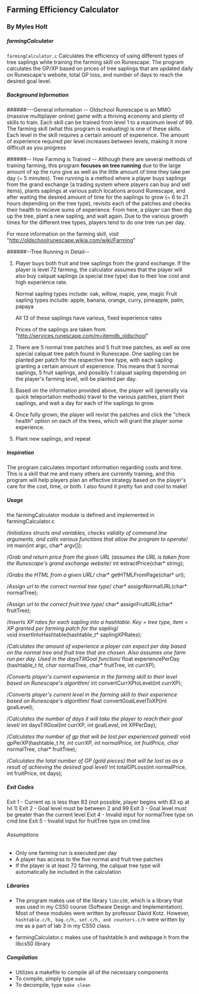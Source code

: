 ## Farming Efficiency Calculator

### By Myles Holt

##### farmingCalculator

`farmingCalculator.c` Calculates the efficiency of using different types of tree saplings while training
the farming skill on Runescape. The program calculates the GP/XP based on prices of tree 
saplings that are updated daily on Runescape's website, total GP loss, and number of days to reach
the desired goal level.

##### Background Information

######---General information --
Oldschool Runescape is an MMO (massive multiplayer online) game with a thriving economy and plenty of skills to train. Each skill can be trained
from level 1 to a maximum level of 99. The farming skill (what this program is evaluating) is one of these skills. Each level in the skill
requires a certain amount of experience. The amount of experience required per level increases between levels, making it more difficult
as you progress

######-- How Farming is Trained --
Although there are several methods of training farming, this program **focuses on tree running** due to the large amount of xp the runs give
as well as the little amount of time they take per day (~ 5 minutes). Tree running is a method where a player buys saplings from the 
grand exchange (a trading system where players can buy and sell items), plants saplings at various patch locations around Runescape, and after 
waiting the desired amount of time for the saplings to grow (~ 6 to 21 hours depending on the tree type), revisits each of the patches and checks
their health to recieve sums of experience. From here, a player can then dig up the tree, plant a new sapling, and wait again. Due to the 
various growth times for the different tree types, players tend to do one tree run per day.

For more information on the farming skill, visit "http://oldschoolrunescape.wikia.com/wiki/Farming"

######--Tree Running in Detail-- 

1) Player buys both fruit and tree saplings from the grand exchange. If the player is level 72 farming,
   the calculator assumes that the player will also buy calquat saplings (a special tree type) due to their low cost and high experience rate. 

   Normal sapling types include: oak, willow, maple, yew, magic
   Fruit sapling types include: apple, banana, orange, curry, pineapple, palm, papaya

   All 13 of these saplings have various, fixed experience rates

   Prices of the saplings are taken from "http://services.runescape.com/m=itemdb_oldschool"

2) There are 5 normal tree patches and 5 fruit tree patches, as well as one special calquat tree patch found in Runescape. One sapling can be 
   planted per patch for the respective tree type, with each sapling granting a certain amount of experience. This means that 5 normal saplings,
   5 fruit saplings, and possibly 1 calquat sapling depending on the player's farming level, will be planted per day. 

3) Based on the information provided above, the player will (generally via quick teleportation methods) travel to the various patches, plant their saplings, and wait a day for each of the saplings to grow. 

4) Once fully grown, the player will revist the patches and click the "check health" option on each of the trees, which will grant the player some experience.

5) Plant new saplings, and repeat

##### Inspiration

The program calculates important information regarding costs and time. This is a skill that me and many others are currently
training, and this program will help players plan an effective strategy based on the player's care for the cost, time, 
or both. I also found it pretty fun and cool to make!

##### Usage

the farmingCalculator module is defined and implemented in farmingCalculator.c 

/*Initializes structs and variables, checks validity of command line arguments, and calls various functions that allow
  the program to operate*/
int main(int argc, char* argv[]);


/*Grab and return price from the given URL (assumes the URL is taken from
the Runescape's grand exchange website*/
int extractPrice(char* string);

/*Grabs the HTML from a given URL*/
char* getHTMLFromPage(char* url);


/*Assign url to the correct normal tree type*/
char* assignNormalURL(char* normalTree);


/*Assign url to the correct fruit tree type*/
char* assignFruitURL(char* fruitTree);


/*Inserts XP rates for each sapling into a hashtable. 
   Key = tree type, item = XP granted per farming patch for the sapling*/  
void insertIntoHashtable(hashtable_t* saplingXPRates);


/*Calculates the amount of experience a player can expect per day based on the normal tree
and fruit tree that are chosen. Also assumes one farm run per day. Used in the daysTillGoal function*/
float experiencePerDay (hashtable_t *ht, char* normalTree, char* fruitTree, int currXP);


/*Converts player's current experience in the farming skill to their level
   based on Runescape's algorithm*/
int convertCurrXPtoLevel(int currXP);


/*Converts player's current level in the farming skill to their experience
   based on Runescape's algorithm*/
float convertGoalLevelToXP(int goalLevel);


/*Calculates the number of days it will take the player to reach their
   goal level*/
int daysTillGoal(int currXP, int goalLevel, int XPPerDay);


/*Calculates the number of gp that will be lost per experienced gained*/
void gpPerXP(hashtable_t *ht, int currXP, int normalPrice, int fruitPrice, char* normalTree, char* fruitTree);


/*Calculates the total number of GP (gold pieces) that will be lost as
   as a result of achieving the desired goal level*/
int totalGPLoss(int normalPrice, int fruitPrice, int days);


##### Exit Codes

Exit 1 - Current xp is less than 83 (not possible, player begins with 83 xp at lvl 1)
Exit 2 - Goal level must be between 2 and 99 
Exit 3 - Goal level must be greater than the current level 
Exit 4 - Invalid input for normalTree type on cmd line
Exit 5 - Invalid input for fruitTree type on cmd line

###### Assumptions

- Only one farming run is executed per day
- A player has access to the five normal and fruit tree patches 
- If the player is at least 72 farming, the calquat tree type will automatically be included in the calculation

##### Libraries

- The program makes use of the library `libcs50`, which is a library that was used in my CS50 course (Software
  Design and Implementation). Most of these modules were written by professor David Kotz. However, `hashtable.c/h, bag.c/h, set.c/h, and counters.c/h` 
  were written by me as a part of lab 3 in my CS50 class.

- farmingCalculator.c makes use of hashtable.h and webpage.h from the libcs50 library 

##### Compilation

- Utilizes a makefile to compile all of the necessary components
- To compile, simply type `make`
- To decompile, type `make clean`
